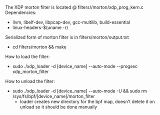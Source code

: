 The XDP morton filter is located @ filters//morton/xdp_prog_kern.c
Dependencies:
* llvm, libelf-dev, libpcap-dev, gcc-multilib, build-essential
* linux-headers-$(uname -r)

Serialized form of morton filter is in filters/morton/output.txt

* cd filters/morton && make 

How to load the filter:

* sudo ./xdp_loader -d [device_name] --auto-mode --progsec xdp_morton_filter

How to unload the filter:
* sudo ./xdp_loader -d [device_name] --auto-mode -U && sudo rm /sys/fs/bpf/[device_name]/morton_filter
  * loader creates new directory for the bpf map, doesn't delete it on unload so it should be done manually